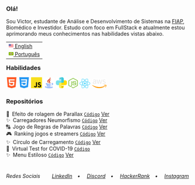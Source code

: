 <h3>Olá!</h3>
Sou Victor, estudante de Análise e Desenvolvimento de Sistemas na <a href="https://www.fiap.com.br/" target="_blank">FIAP</a>, Biomédico e Investidor. Estudo com foco em FullStack e atualmente estou aprimorando meus conhecimentos nas habilidades vistas abaixo.<br>

<table align="right">
<tr><td><a href="README.md"><img src="assets/us-flag.png" height="13"> English</a></td></tr>
<tr><td><a href="README_pt.md"><img src="assets/br-flag.png" height="13"> Português</a></td></tr>
</table>
<h3>Habilidades</h3>
<div>
  <img src = "assets/html5.png" alt="HTML5" width = "30px">
  <img src = "assets/css.png" alt="CSS3" width = "30px">
  <img src = "assets/javascript.png" alt="JavaScript" width = "30px">
  <img src = "assets/java.png" alt="Java" width = "30px">
  <img src = "assets/python.png" alt="Python" width = "30px">
  <img src = "assets/node.png" alt="Node" width = "26px">
  <img src = "assets/react.png" alt="React" width = "30px">
  <img src = "assets/aws.png" alt="React" width = "40px">
 </div>

<h3>Repositórios</h3>
🌄&ensp;Efeito de rolagem de Parallax <a href="https://github.com/VictorlBueno/Parallax-Scroll-Effect" target="_blank"><code>Código</code></a> <a href="https://vlb-parallax-scroll-effect.netlify.app/" target="_blank">Ver</a><br>
✨&ensp;Carregadores Neumorfismo <a href="https://github.com/VictorlBueno/Loaders-Neumorphism" target="_blank"><code>Código</code></a> <a href="https://vlb-loaders-neumorphism.netlify.app/" target="_blank">Ver</a><br>
🔠&ensp;Jogo de Regras de Palavras <a href="https://github.com/VictorlBueno/Word-Rule-Game" target="_blank"><code>Código</code></a> <a href="https://vlb-word-rule-game.netlify.app/" target="_blank">Ver</a><br>
🎮&ensp;Ranking jogos e streamers <a href="https://github.com/VictorlBueno/Top-Games-Streamers" target="_blank"><code>Código</code></a> <a href="https://vlb-top-streamers-games.netlify.app/" target="_blank">Ver</a><br>
✨&ensp;Círculo de Carregamento <a href="https://github.com/VictorlBueno/Loading-Circle" target="_blank"><code>Código</code></a> <a href="https://vlb-loading-circle.netlify.app/" target="_blank">Ver</a><br>
🦠&ensp;Virtual Test for COVID-19 <a href="https://github.com/VictorlBueno/Virtual-Test-COVID-19" target="_blank"><code>Código</code></a><br>
✨&ensp;Menu Estiloso <a href="https://github.com/VictorlBueno/Stylish-Menu" target="_blank"><code>Código</code></a> <a href="https://vlb-stylish-menu.netlify.app/" target="_blank">Ver</a>

#
<h6>Redes Sociais&ensp;&ensp;&ensp;&ensp;
<a href="https://linkedin.com/in/victorlbueno/" target="_blank">LinkedIn</a>&ensp;&ensp;•&ensp;&ensp;
<a href="https://discordapp.com/users/Playsken#1180" target="_blank">Discord</a>&ensp;&ensp;•&ensp;&ensp;
<a href="https://www.hackerrank.com/Playsken" target="_blank">HackerRank</a>&ensp;&ensp;•&ensp;&ensp;
<a href="https://instagram.com/victorlbueno" target="_blank">Instagram</a></h6>
